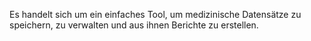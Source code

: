 Es handelt sich um ein einfaches Tool, um medizinische Datensätze zu speichern, zu verwalten und aus ihnen Berichte zu erstellen.